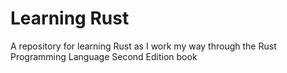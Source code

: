 # Learning Rust

A repository for learning Rust as I work my way through the Rust Programming Language Second Edition book
